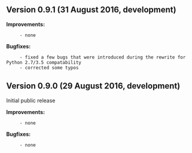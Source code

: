 Version     0.9.1 (31 August 2016, development)
------------------------
     
**Improvements:**

         - none
    
**Bugfixes:**

         - fixed a few bugs that were introduced during the rewrite for Python 2.7/3.5 compatability
         - corrected some typos 	   


Version     0.9.0 (29 August 2016, development)
------------------------
 Initial public release
    
**Improvements:**

         - none
    
**Bugfixes:**

         - none
